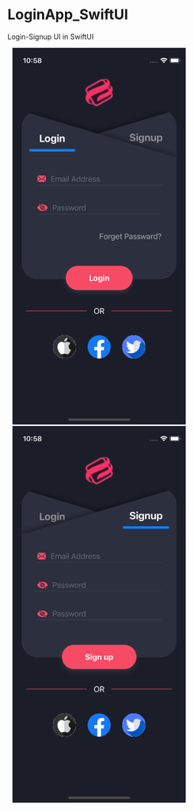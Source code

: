 # LoginApp_SwiftUI
Login-Signup UI in SwiftUI

<img src="/LoginApp/Screen/login.png" alt="" width="350" height="758" hspace="10"/>  <img src="/LoginApp/Screen/signup.png" alt="" width="350" height="758" hspace="10"/> 
